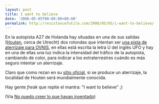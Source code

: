 ```yaml
---
layout: post
title: I want to believe
date: '2006-05-05T00:00:00+00:00'
permalink: http://resistancefutile.com/2006/05/05/i-want-to-believe/
---
```

<a href="http://www.ufolandingsbaan.nl/website_UK/pages/initiatief.html"><img style="float:right; margin:0 0 10px 10px;cursor:pointer; cursor:hand;" src="http://photos1.blogger.com/blogger/6639/1972/320/140518573_34d9c591b2_m.jpg" border="0" alt="" /></a>En la autopista A27 de Holanda hay situadas en una de sus salidas (<a href="http://maps.google.com/maps?f=q&hl=en&q=Utrecht+Netherlands&ll=52.025036,5.18383&spn=0.094007,0.342293&om=1">Houten</a>, cerca de Utrecht) dos rotondas que intentan ser <a href="http://www.ufolandingsbaan.nl/website_UK/">una pista de aterrizaje para OVNIS</a>, en ellas  está escrita la letra U del inglés UFO y hay en una de ellas una luz indica la intensidad del tráfico de la autopista, cambiando de color, para indicar a los extraterrestres cuándo es más seguro intentar un aterrizaje.

Claro que como rezan en su <a href="http://www.ufolandingsbaan.nl/website_UK/pages/initiatief.html">sitio oficial</a>, si se produce un aterrizaje, la localidad de Houten será mundialmente conocida.

Hay gente <span style="font-style:italic;">freak</span> que repite el mantra: "I want to believe" ;)

(Vía <a href="http://www.nopuedocreer.com/quelohayaninventado/?p=364">No puedo creer lo que hayan inventado</a>)
